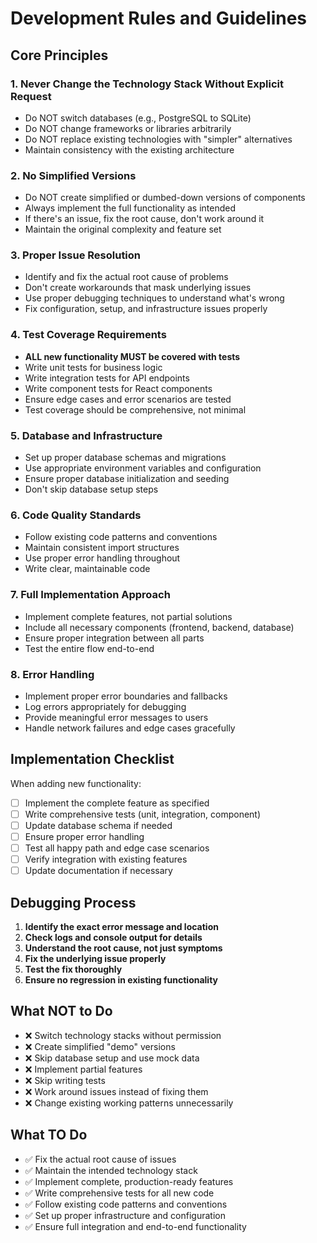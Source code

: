 # Development Rules and Guidelines

## Core Principles

### 1. **Never Change the Technology Stack Without Explicit Request**
- Do NOT switch databases (e.g., PostgreSQL to SQLite) 
- Do NOT change frameworks or libraries arbitrarily
- Do NOT replace existing technologies with "simpler" alternatives
- Maintain consistency with the existing architecture

### 2. **No Simplified Versions**
- Do NOT create simplified or dumbed-down versions of components
- Always implement the full functionality as intended
- If there's an issue, fix the root cause, don't work around it
- Maintain the original complexity and feature set

### 3. **Proper Issue Resolution**
- Identify and fix the actual root cause of problems
- Don't create workarounds that mask underlying issues
- Use proper debugging techniques to understand what's wrong
- Fix configuration, setup, and infrastructure issues properly

### 4. **Test Coverage Requirements**
- **ALL new functionality MUST be covered with tests**
- Write unit tests for business logic
- Write integration tests for API endpoints
- Write component tests for React components
- Ensure edge cases and error scenarios are tested
- Test coverage should be comprehensive, not minimal

### 5. **Database and Infrastructure**
- Set up proper database schemas and migrations
- Use appropriate environment variables and configuration
- Ensure proper database initialization and seeding
- Don't skip database setup steps

### 6. **Code Quality Standards**
- Follow existing code patterns and conventions
- Maintain consistent import structures
- Use proper error handling throughout
- Write clear, maintainable code

### 7. **Full Implementation Approach**
- Implement complete features, not partial solutions
- Include all necessary components (frontend, backend, database)
- Ensure proper integration between all parts
- Test the entire flow end-to-end

### 8. **Error Handling**
- Implement proper error boundaries and fallbacks
- Log errors appropriately for debugging
- Provide meaningful error messages to users
- Handle network failures and edge cases gracefully

## Implementation Checklist

When adding new functionality:
- [ ] Implement the complete feature as specified
- [ ] Write comprehensive tests (unit, integration, component)
- [ ] Update database schema if needed
- [ ] Ensure proper error handling
- [ ] Test all happy path and edge case scenarios
- [ ] Verify integration with existing features
- [ ] Update documentation if necessary

## Debugging Process

1. **Identify the exact error message and location**
2. **Check logs and console output for details**
3. **Understand the root cause, not just symptoms**
4. **Fix the underlying issue properly**
5. **Test the fix thoroughly**
6. **Ensure no regression in existing functionality**

## What NOT to Do

- ❌ Switch technology stacks without permission
- ❌ Create simplified "demo" versions
- ❌ Skip database setup and use mock data
- ❌ Implement partial features
- ❌ Skip writing tests
- ❌ Work around issues instead of fixing them
- ❌ Change existing working patterns unnecessarily

## What TO Do

- ✅ Fix the actual root cause of issues
- ✅ Maintain the intended technology stack
- ✅ Implement complete, production-ready features
- ✅ Write comprehensive tests for all new code
- ✅ Follow existing code patterns and conventions
- ✅ Set up proper infrastructure and configuration
- ✅ Ensure full integration and end-to-end functionality 